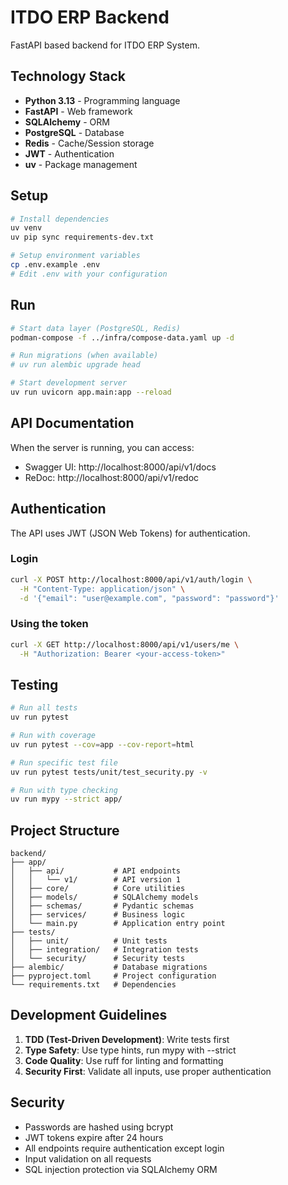# ITDO ERP Backend

FastAPI based backend for ITDO ERP System.

## Technology Stack

- **Python 3.13** - Programming language
- **FastAPI** - Web framework
- **SQLAlchemy** - ORM
- **PostgreSQL** - Database
- **Redis** - Cache/Session storage
- **JWT** - Authentication
- **uv** - Package management

## Setup

```bash
# Install dependencies
uv venv
uv pip sync requirements-dev.txt

# Setup environment variables
cp .env.example .env
# Edit .env with your configuration
```

## Run

```bash
# Start data layer (PostgreSQL, Redis)
podman-compose -f ../infra/compose-data.yaml up -d

# Run migrations (when available)
# uv run alembic upgrade head

# Start development server
uv run uvicorn app.main:app --reload
```

## API Documentation

When the server is running, you can access:
- Swagger UI: http://localhost:8000/api/v1/docs
- ReDoc: http://localhost:8000/api/v1/redoc

## Authentication

The API uses JWT (JSON Web Tokens) for authentication.

### Login
```bash
curl -X POST http://localhost:8000/api/v1/auth/login \
  -H "Content-Type: application/json" \
  -d '{"email": "user@example.com", "password": "password"}'
```

### Using the token
```bash
curl -X GET http://localhost:8000/api/v1/users/me \
  -H "Authorization: Bearer <your-access-token>"
```

## Testing

```bash
# Run all tests
uv run pytest

# Run with coverage
uv run pytest --cov=app --cov-report=html

# Run specific test file
uv run pytest tests/unit/test_security.py -v

# Run with type checking
uv run mypy --strict app/
```

## Project Structure

```
backend/
├── app/
│   ├── api/           # API endpoints
│   │   └── v1/        # API version 1
│   ├── core/          # Core utilities
│   ├── models/        # SQLAlchemy models
│   ├── schemas/       # Pydantic schemas
│   ├── services/      # Business logic
│   └── main.py        # Application entry point
├── tests/
│   ├── unit/          # Unit tests
│   ├── integration/   # Integration tests
│   └── security/      # Security tests
├── alembic/           # Database migrations
├── pyproject.toml     # Project configuration
└── requirements.txt   # Dependencies
```

## Development Guidelines

1. **TDD (Test-Driven Development)**: Write tests first
2. **Type Safety**: Use type hints, run mypy with --strict
3. **Code Quality**: Use ruff for linting and formatting
4. **Security First**: Validate all inputs, use proper authentication

## Security

- Passwords are hashed using bcrypt
- JWT tokens expire after 24 hours
- All endpoints require authentication except login
- Input validation on all requests
- SQL injection protection via SQLAlchemy ORM